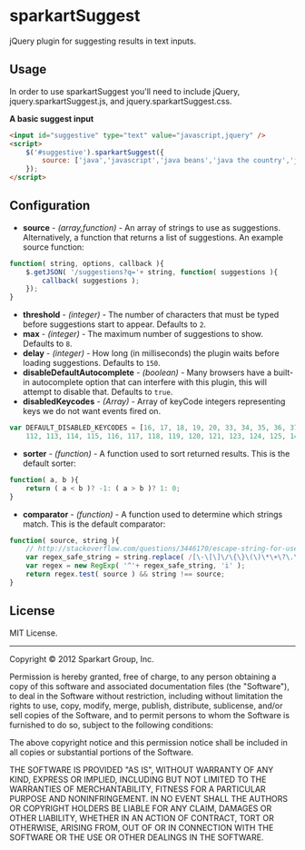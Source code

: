 # sparkartSuggest

jQuery plugin for suggesting results in text inputs.

## Usage

In order to use sparkartSuggest you'll need to include jQuery, jquery.sparkartSuggest.js, and jquery.sparkartSuggest.css.

**A basic suggest input**

```html
<input id="suggestive" type="text" value="javascript,jquery" />
<script>
	$('#suggestive').sparkartSuggest({
		source: ['java','javascript','java beans','java the country','java strikes back']
	});
</script>
```

## Configuration

* **source** - *(array,function)* - An array of strings to use as suggestions. Alternatively, a function that returns a list of suggestions. An example source function:

```javascript
function( string, options, callback ){
	$.getJSON( '/suggestions?q='+ string, function( suggestions ){
		callback( suggestions );
	});
}
```
* **threshold** - *(integer)* - The number of characters that must be typed before suggestions start to appear. Defaults to `2`.
* **max** - *(integer)* - The maximum number of suggestions to show. Defaults to `8`.
* **delay** - *(integer)* - How long (in milliseconds) the plugin waits before loading suggestions. Defaults to `150`.
* **disableDefaultAutocomplete** - *(boolean)* - Many browsers have a built-in autocomplete option that can interfere with this plugin, this will attempt to disable that.  Defaults to `true`.
* **disabledKeycodes** - *(Array<int>)* - Array of keyCode integers representing keys we do not want events fired on.

```javascript
var DEFAULT_DISABLED_KEYCODES = [16, 17, 18, 19, 20, 33, 34, 35, 36, 37, 39, 45, 91, 92, 93,
	112, 113, 114, 115, 116, 117, 118, 119, 120, 121, 123, 124, 125, 144, 145];
```

* **sorter** - *(function)* - A function used to sort returned results. This is the default sorter:

```javascript
function( a, b ){
	return ( a < b )? -1: ( a > b )? 1: 0;
}
```
* **comparator** - *(function)* - A function used to determine which strings match. This is the default comparator:

```javascript
function( source, string ){
	// http://stackoverflow.com/questions/3446170/escape-string-for-use-in-javascript-regex#answer-6969486
	var regex_safe_string = string.replace( /[\-\[\]\/\{\}\(\)\*\+\?\.\\\^\$\|]/g, '\\$&' );
	var regex = new RegExp( '^'+ regex_safe_string, 'i' );
	return regex.test( source ) && string !== source;
}
```

## License

MIT License.

----------

Copyright © 2012 Sparkart Group, Inc.

Permission is hereby granted, free of charge, to any person obtaining a copy of this software and associated documentation files (the "Software"), to deal in the Software without restriction, including without limitation the rights to use, copy, modify, merge, publish, distribute, sublicense, and/or sell copies of the Software, and to permit persons to whom the Software is furnished to do so, subject to the following conditions:

The above copyright notice and this permission notice shall be included in all copies or substantial portions of the Software.

THE SOFTWARE IS PROVIDED "AS IS", WITHOUT WARRANTY OF ANY KIND, EXPRESS OR IMPLIED, INCLUDING BUT NOT LIMITED TO THE WARRANTIES OF MERCHANTABILITY, FITNESS FOR A PARTICULAR PURPOSE AND NONINFRINGEMENT. IN NO EVENT SHALL THE AUTHORS OR COPYRIGHT HOLDERS BE LIABLE FOR ANY CLAIM, DAMAGES OR OTHER LIABILITY, WHETHER IN AN ACTION OF CONTRACT, TORT OR OTHERWISE, ARISING FROM, OUT OF OR IN CONNECTION WITH THE SOFTWARE OR THE USE OR OTHER DEALINGS IN THE SOFTWARE.
